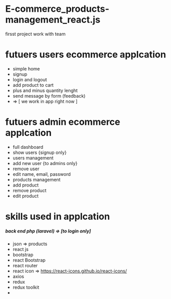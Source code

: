 # E-commerce_products-management_react.js
firsst project work with team

# futuers users ecommerce applcation
- simple home
- signup
- login and logout
- add product to cart
- plus and minus quantity lenght
- send message by form (feedback)
- => [ we work in app right now ]


# futuers admin ecommerce applcation
- full dashboard
- show users {signup only}
- users management
- add new user {to admins only}
- remove user
- edit name, email, password
- products management
- add product
- remove product
- edit product

# skills used in applcation

<h5> back end php (laravel) =>  [to login only] </h1>


- json => products
- react js
- bootstrap
- react Bootstrap
- react router
- react icon => https://react-icons.github.io/react-icons/
- axios
- redux
- redux toolkit
- 
